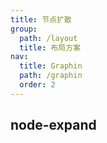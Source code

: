 ```yaml
---
title: 节点扩散
group:
  path: /layout
  title: 布局方案
nav:
  title: Graphin
  path: /graphin
  order: 2
---
```


## node-expand

<code src='./index.tsx'>
